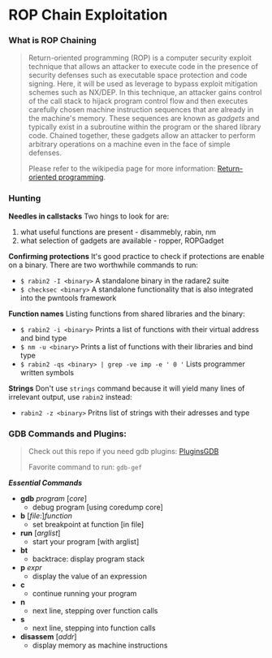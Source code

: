# ROP Chain Exploitation

### What is ROP Chaining
> Return-oriented programming (ROP) is a computer security exploit technique that allows an attacker to execute code in the presence of security defenses such as executable space protection and code signing. Here, it will be used as leverage to bypass exploit mitigation schemes such as NX/DEP. In this technique, an attacker gains control of the call stack to hijack program control flow and then executes carefully chosen machine instruction sequences that are already in the machine's memory. These sequences are known as *gadgets* and typically exist in a subroutine within the program or the shared library code. Chained together, these gadgets allow an attacker to perform arbitrary operations on a machine even in the face of simple defenses. 
>
> Please refer to the wikipedia page for more information: [Return-oriented programming](https://en.wikipedia.org/wiki/Return-oriented_programming).

### Hunting

**Needles in callstacks**
Two hings to look for are:
1. what useful functions are present - disammebly, rabin, nm
2. what selection of gadgets are available - ropper, ROPGadget

**Confirming protections**
It's good practice to check if protections are enable on a binary. There are two worthwhile commands to run:
- `$ rabin2 -I <binary>` A standalone binary in the radare2 suite
- `$ checksec <binary>` A standalone functionality that is also integrated into the pwntools framework

**Function names**
Listing functions from shared libraries and the binary:
- `$ rabin2 -i <binary>` Prints a list of functions with their virtual address and bind type
- `$ nm -u <binary>` Prints a list of functions with their libraries and bind type
- `$ rabin2 -qs <binary> | grep -ve imp -e ' 0 '` Lists programmer written symbols

**Strings**
Don't use `strings` command because it will yield many lines of irrelevant output, use `rabin2` instead:
- `rabin2 -z <binary>` Pritns list of strings with their adresses and type


### GDB Commands and Plugins: 

> Check out this repo if you need gdb plugins: [PluginsGDB](https://github.com/tjf952/PluginsGDB)
>
> Favorite command to run: `gdb-gef`

***Essential Commands***
- **gdb** *program* [*core*] 
	- debug program [using coredump core]
- **b** [*file*:]*function* 
	- set breakpoint at function [in file]
- **run** [*arglist*] 
	- start your program [with arglist]
- **bt** 
	- backtrace: display program stack
- **p** *expr*
	- display the value of an expression
- **c**
	- continue running your program
- **n**
	- next line, stepping over function calls
- **s**
	- next line, stepping into function calls
- **disassem** [*addr*]
	- display memory as machine instructions
